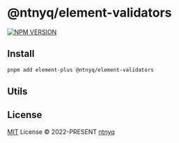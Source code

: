 # @ntnyq/element-validators

[![NPM VERSION](https://img.shields.io/npm/v/@ntnyq/element-validators.svg)](https://www.npmjs.com/package/@ntnyq/element-validators)

## Install

```bash
pnpm add element-plus @ntnyq/element-validators
```

## Utils

## License

[MIT](./LICENSE) License © 2022-PRESENT [ntnyq](https://github.com/ntnyq)
